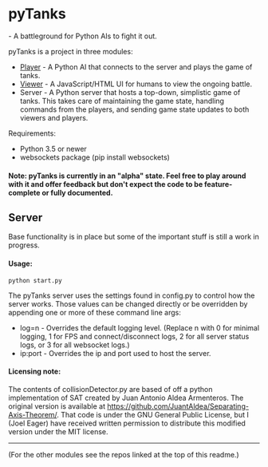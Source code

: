 # pyTanks
 \- A battleground for Python AIs to fight it out.

pyTanks is a project in three modules:
- [Player](https://github.com/JoelEager/pyTanks.Player) - A Python AI that connects to the server and plays the game of tanks.
- [Viewer](https://github.com/JoelEager/pyTanks.Viewer) - A JavaScript/HTML UI for humans to view the ongoing battle.
- Server - A Python server that hosts a top-down, simplistic game of tanks. This takes care of maintaining the game state, handling commands from the players, and sending game state updates to both viewers and players.

Requirements:
- Python 3.5 or newer
- websockets package (pip install websockets)

#### Note: pyTanks is currently in an "alpha" state. Feel free to play around with it and offer feedback but don't expect the code to be feature-complete or fully documented.

## Server
Base functionality is in place but some of the important stuff is still a work in progress.

#### Usage:
```python start.py```

The pyTanks server uses the settings found in config.py to control how the server works. Those values can be changed directly or be overridden by appending one or more of these command line args:
- log=n - Overrides the default logging level. (Replace n with 0 for minimal logging, 1 for FPS and connect/disconnect logs, 2 for all server status logs, or 3 for all websocket logs.)
- ip:port - Overrides the ip and port used to host the server.

#### Licensing note:
The contents of collisionDetector.py are based of off a python implementation of SAT created by Juan Antonio Aldea Armenteros. The original version is available at https://github.com/JuantAldea/Separating-Axis-Theorem/. That code is under the GNU General Public License, but I (Joel Eager) have received written permission to distribute this modified version under the MIT license.

---
(For the other modules see the repos linked at the top of this readme.)
